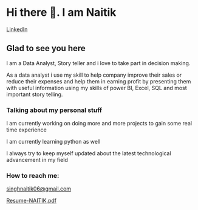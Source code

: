 # Hi there 👋. I am Naitik
[LinkedIn](https://www.linkedin.com/in/naitik-singh-57a42018b/.md)

## Glad to see you here

I am a Data Analyst, Story teller and i love to take part in decision making.


As a data analyst i use my skill to help company improve their sales or reduce their expenses and help them in earning profit by presenting them with useful information using my skills of power BI, Excel, SQL and most important story telling.
 
### Talking about my personal stuff
 I am currently working on doing more and more projects to gain some real time experience
 
 I am currently learning python as well
 
 I always try to keep myself updated about the latest technological advancement in my field
 
 ### How to reach me:
 singhnaitik06@gmail.com
 
[Resume-NAITIK.pdf](https://github.com/naitik123GO/naitik123GO/files/11012160/Resume-NAITIK.pdf)

 
